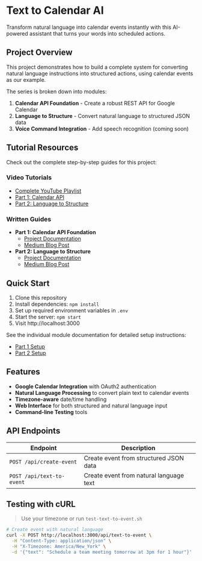# Text to Calendar AI

Transform natural language into calendar events instantly with this AI-powered assistant that turns your words into scheduled actions.

## Project Overview

This project demonstrates how to build a complete system for converting natural language instructions into structured actions, using calendar events as our example. 

The series is broken down into modules:

1. **Calendar API Foundation** - Create a robust REST API for Google Calendar
2. **Language to Structure** - Convert natural language to structured JSON data
3. **Voice Command Integration** - Add speech recognition (coming soon)

## Tutorial Resources

Check out the complete step-by-step guides for this project:

### Video Tutorials
- [Complete YouTube Playlist](https://www.youtube.com/watch?v=AB3i7E0hzEk&list=PL7qSPQlgOO9LA10Dn6sj3kEO9E6j8SpdS)
- [Part 1: Calendar API](https://youtu.be/AB3i7E0hzEk?si=bdqaYkyRx8W9i4DP)
- [Part 2: Language to Structure](https://youtu.be/link_to_part_2)

### Written Guides
- **Part 1: Calendar API Foundation**
  - [Project Documentation](part-1-calendar-api.md)
  - [Medium Blog Post](https://medium.com/@vivekvells/build-a-google-calendar-api-with-express-js-7f9955caeb88)
- **Part 2: Language to Structure**
  - [Project Documentation](part-2-language-to-structure.md)
  - [Medium Blog Post](TBD)

## Quick Start

1. Clone this repository
2. Install dependencies: `npm install`
3. Set up required environment variables in `.env`
4. Start the server: `npm start`
5. Visit http://localhost:3000

See the individual module documentation for detailed setup instructions:
- [Part 1 Setup](part-1-calendar-api.md#setup)
- [Part 2 Setup](part-2-words-to-calendar-events#prerequisites)

## Features

- **Google Calendar Integration** with OAuth2 authentication
- **Natural Language Processing** to convert plain text to calendar events
- **Timezone-aware** date/time handling
- **Web Interface** for both structured and natural language input
- **Command-line Testing** tools

## API Endpoints

| Endpoint | Description |
|----------|-------------|
| `POST /api/create-event` | Create event from structured JSON data |
| `POST /api/text-to-event` | Create event from natural language text |

## Testing with cURL

> Use your timezone or run `test-text-to-event.sh`

```bash
# Create event with natural language
curl -X POST http://localhost:3000/api/text-to-event \
  -H "Content-Type: application/json" \
  -H "X-Timezone: America/New_York" \
  -d '{"text": "Schedule a team meeting tomorrow at 3pm for 1 hour"}'
```
